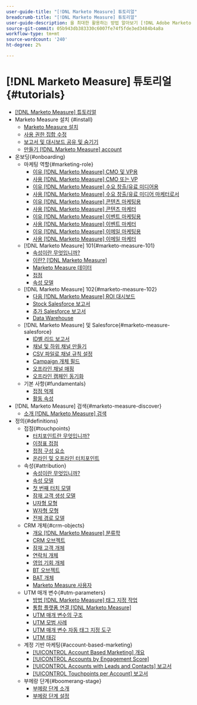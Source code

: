 ```yaml
---
user-guide-title: "[!DNL Marketo Measure] 튜토리얼"
breadcrumb-title: "[!DNL Marketo Measure] 튜토리얼"
user-guide-description: 을 최대한 활용하는 방법 알아보기 [!DNL Adobe Marketo Measure] (이전 [!DNL Bizible]), the industry's leading B2B marketing attribution application. Watch tutorials on installation, onboarding, [!DNL Marketo Measure] 기본 사항 및 정의를 참조하십시오.
source-git-commit: 05b943db383330c6007fe74f5fde3ed3484b4a8a
workflow-type: tm+mt
source-wordcount: '240'
ht-degree: 2%

---
```



# [!DNL Marketo Measure] 튜토리얼 {#tutorials}

+ [[!DNL Marketo Measure] 튜토리얼](overview.md)
+ Marketo Measure 설치 {#install}
   + [Marketo Measure 설치](/help/installing/install-production.md)
   + [사용 권한 집합 수정](/help/installing/modify-permission-sets-production.md)
   + [보고서 및 대시보드 공유 및 숨기기](/help/installing/sharing-reports-production.md)
   + [만들기 [!DNL Marketo Measure] account](/help/installing/creating-marketo-measure-account-production.md)
+ 온보딩{#onboarding}
   + 마케팅 역할{#marketing-role}
      + [이유 [!DNL Marketo Measure] CMO 및 VP용](/help/onboarding/marketing-role/cmo-and-vp-why.md)
      + [사용 [!DNL Marketo Measure] CMO 또는 VP](/help/onboarding/marketing-role/cmo-and-vp-using.md)
      + [이유 [!DNL Marketo Measure] 수요 창출/유료 미디어용](/help/onboarding/marketing-role/demand-gen-why.md)
      + [사용 [!DNL Marketo Measure] 수요 창출/유료 미디어 마케터로서](/help/onboarding/marketing-role/demand-gen-using.md)
      + [이유 [!DNL Marketo Measure] 콘텐츠 마케팅용](/help/onboarding/marketing-role/content-marketing-why.md)
      + [사용 [!DNL Marketo Measure] 콘텐츠 마케터](/help/onboarding/marketing-role/content-marketing-using.md)
      + [이유 [!DNL Marketo Measure] 이벤트 마케팅용](/help/onboarding/marketing-role/events-marketing-why.md)
      + [사용 [!DNL Marketo Measure] 이벤트 마케터](/help/onboarding/marketing-role/events-marketing-using.md)
      + [이유 [!DNL Marketo Measure] 이메일 마케팅용](/help/onboarding/marketing-role/email-marketing-why.md)
      + [사용 [!DNL Marketo Measure] 이메일 마케터](/help/onboarding/marketing-role/email-marketing-using.md)
   + [!DNL Marketo Measure] 101{#marketo-measure-101}
      + [속성이란 무엇입니까?](/help/onboarding/marketo-measure-101/what-is-attribution.md)
      + [이란? [!DNL Marketo Measure]](/help/onboarding/marketo-measure-101/what-is-marketo-measure.md)
      + [Marketo Measure 데이터](/help/onboarding/marketo-measure-101/marketo-measure-data.md)
      + [접점](/help/onboarding/marketo-measure-101/touchpoints.md)
      + [속성 모델](/help/onboarding/marketo-measure-101/attribution-models.md)
   + [!DNL Marketo Measure] 102{#marketo-measure-102}
      + [다음 [!DNL Marketo Measure] ROI 대시보드](/help/onboarding/marketo-measure-102/roi-dashboards.md)
      + [Stock Salesforce 보고서](/help/onboarding/marketo-measure-102/stock-salesforce-reports.md)
      + [추가 Salesforce 보고서](/help/onboarding/marketo-measure-102/addtional-salesforce-reports.md)
      + [Data Warehouse](/help/onboarding/marketo-measure-102/data-warehouse.md)
   + [!DNL Marketo Measure] 및 Salesforce{#marketo-measure-salesforce}
      + [ID별 리드 보고서](/help/onboarding/marketo-measure-salesforce/leads-by-id-report.md)
      + [채널 및 하위 채널 만들기](/help/onboarding/marketo-measure-salesforce/creating-channels-subchannels.md)
      + [CSV 파일로 채널 규칙 설정](/help/onboarding/marketo-measure-salesforce/channel-rules-csv.md)
      + [Campaign 개체 필드](/help/onboarding/marketo-measure-salesforce/campaign-object-fields.md)
      + [오프라인 채널 매핑](/help/onboarding/marketo-measure-salesforce/mapping-offline-channels.md)
      + [오프라인 캠페인 동기화](/help/onboarding/marketo-measure-salesforce/syncing-offline-campaigns.md)
   + 기본 사항{#fundamentals}
      + [접점 억제](/help/onboarding/marketo-measure-salesforce/touchpoint-suppression.md)
      + [활동 속성](/help/onboarding/fundamentals/activities-attribution.md)
+ [!DNL Marketo Measure] 검색{#marketo-measure-discover}
   + [소개 [!DNL Marketo Measure] 검색](/help/marketo-measure-discover/introduction-to-marketo-measure-discover.md)
+ 정의{#definitions}
   + 접점{#touchpoints}
      + [터치포인트란 무엇입니까?](/help/definitions/touchpoints/what-is-a-touchpoint.md)
      + [이정표 접점](/help/definitions/touchpoints/milestone-touchpoints.md)
      + [접점 구성 요소](/help/definitions/touchpoints/touchpoint-components.md)
      + [온라인 및 오프라인 터치포인트](/help/definitions/touchpoints/online-offline-touchpoints.md)
   + 속성{#attribution}
      + [속성이란 무엇입니까?](/help/definitions/attribution/what-is-attribution.md)
      + [속성 모델](/help/definitions/attribution/attribution-models.md)
      + [첫 번째 터치 모델](/help/definitions/attribution/first-touch-model.md)
      + [잠재 고객 생성 모델](/help/definitions/attribution/lead-creation-model.md)
      + [U자형 모형](/help/definitions/attribution/u-shaped-model.md)
      + [W자형 모형](/help/definitions/attribution/w-shaped-model.md)
      + [전체 경로 모델](/help/definitions/attribution/full-path-model.md)
   + CRM 개체{#crm-objects}
      + [개요 [!DNL Marketo Measure] 분류학](/help/definitions/crm-objects/taxonomy-overview.md)
      + [CRM 오브젝트](/help/definitions/crm-objects/crm-objects.md)
      + [잠재 고객 개체](/help/definitions/crm-objects/lead-object.md)
      + [연락처 개체](/help/definitions/crm-objects/contact-object.md)
      + [영업 기회 개체](/help/definitions/crm-objects/opportunity-object.md)
      + [BT 오브젝트](/help/definitions/crm-objects/bt-object.md)
      + [BAT 개체](/help/definitions/crm-objects/bat-object.md)
      + [Marketo Measure 사용자](/help/definitions/crm-objects/marketo-measure-person.md)
   + UTM 매개 변수{#utm-parameters}
      + [방법 [!DNL Marketo Measure] 태그 지정 작업](/help/definitions/utm-parameters/how-marketo-measure-tagging-works.md)
      + [통합 플랫폼 연결 [!DNL Marketo Measure]](/help/definitions/utm-parameters/connecting-integrated-platforms-with-marketo-measure.md)
      + [UTM 매개 변수의 구조](/help/definitions/utm-parameters/anatomy-of-a-utm-parameter.md)
      + [UTM 모범 사례](/help/definitions/utm-parameters/utm-best-practices.md)
      + [UTM 매개 변수 자동 태그 지정 도구](/help/definitions/utm-parameters/utm-parameter-auto-tagging-tools.md)
      + [UTM 태깅](/help/definitions/utm-parameters/utm-tagging.md)
   + 계정 기반 마케팅{#account-based-marketing}
      + [[!UICONTROL Account Based Marketing] 개요](/help/definitions/account-based-marketing/abm-overview.md)
      + [[!UICONTROL Accounts by Engagement Score]](/help/definitions/account-based-marketing/accounts-by-engagement-score.md)
      + [[!UICONTROL Accounts with Leads and Contacts] 보고서](/help/definitions/account-based-marketing/accounts-with-leads-and-contacts.md)
      + [[!UICONTROL Touchpoints per Account] 보고서](/help/definitions/account-based-marketing/touchpoints-per-account-report.md)
   + 부메랑 단계{#boomerang-stage}
      + [부메랑 단계 소개](/help/definitions/boomerang-stage/introduction-to-boomerang-stages.md)
      + [부메랑 단계 설정](/help/definitions/boomerang-stage/setting-up-boomerang-stages.md)
